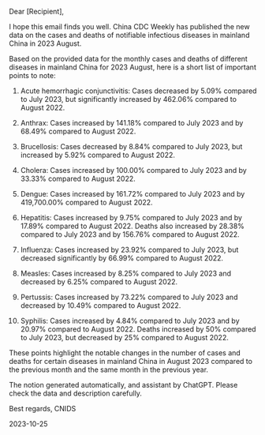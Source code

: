Dear [Recipient],

I hope this email finds you well. China CDC Weekly has published the new data on the cases and deaths of notifiable infectious diseases in mainland China in 2023 August.

Based on the provided data for the monthly cases and deaths of different diseases in mainland China for 2023 August, here is a short list of important points to note:

1. Acute hemorrhagic conjunctivitis: Cases decreased by 5.09% compared to July 2023, but significantly increased by 462.06% compared to August 2022.

2. Anthrax: Cases increased by 141.18% compared to July 2023 and by 68.49% compared to August 2022.

3. Brucellosis: Cases decreased by 8.84% compared to July 2023, but increased by 5.92% compared to August 2022.

4. Cholera: Cases increased by 100.00% compared to July 2023 and by 33.33% compared to August 2022.

5. Dengue: Cases increased by 161.72% compared to July 2023 and by 419,700.00% compared to August 2022.

6. Hepatitis: Cases increased by 9.75% compared to July 2023 and by 17.89% compared to August 2022. Deaths also increased by 28.38% compared to July 2023 and by 156.76% compared to August 2022.

7. Influenza: Cases increased by 23.92% compared to July 2023, but decreased significantly by 66.99% compared to August 2022.

8. Measles: Cases increased by 8.25% compared to July 2023 and decreased by 6.25% compared to August 2022.

9. Pertussis: Cases increased by 73.22% compared to July 2023 and decreased by 10.49% compared to August 2022.

10. Syphilis: Cases increased by 4.84% compared to July 2023 and by 20.97% compared to August 2022. Deaths increased by 50% compared to July 2023, but decreased by 25% compared to August 2022.

These points highlight the notable changes in the number of cases and deaths for certain diseases in mainland China in August 2023 compared to the previous month and the same month in the previous year.

The notion generated automatically, and assistant by ChatGPT. Please check the data and description carefully.

Best regards,
 CNIDS

2023-10-25

